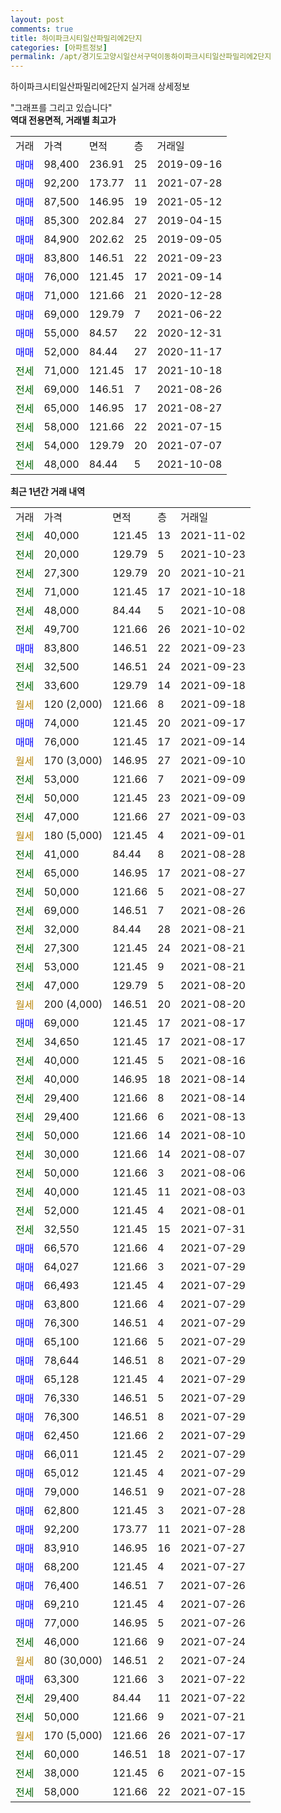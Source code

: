 ```yaml
---
layout: post
comments: true
title: 하이파크시티일산파밀리에2단지
categories: [아파트정보]
permalink: /apt/경기도고양시일산서구덕이동하이파크시티일산파밀리에2단지
---
```


하이파크시티일산파밀리에2단지 실거래 상세정보

<script type="text/javascript">
  google.charts.load('current', {'packages':['line', 'corechart']});
  google.charts.setOnLoadCallback(drawChart);

  function drawChart() {
    var data = new google.visualization.DataTable();
    data.addColumn('date', '거래일');
    data.addColumn('number', "매매");
    data.addColumn('number', "전세");
    data.addColumn('number', "전매");

    data.addRows([[new Date(Date.parse("2021-11-02")), null, 40000, null], [new Date(Date.parse("2021-10-23")), null, 20000, null], [new Date(Date.parse("2021-10-21")), null, 27300, null], [new Date(Date.parse("2021-10-18")), null, 71000, null], [new Date(Date.parse("2021-10-08")), null, 48000, null], [new Date(Date.parse("2021-10-02")), null, 49700, null], [new Date(Date.parse("2021-09-23")), 83800, null, null], [new Date(Date.parse("2021-09-23")), null, 32500, null], [new Date(Date.parse("2021-09-18")), null, 33600, null], [new Date(Date.parse("2021-09-18")), null, null, null], [new Date(Date.parse("2021-09-17")), 74000, null, null], [new Date(Date.parse("2021-09-14")), 76000, null, null], [new Date(Date.parse("2021-09-10")), null, null, null], [new Date(Date.parse("2021-09-09")), null, 53000, null], [new Date(Date.parse("2021-09-09")), null, 50000, null], [new Date(Date.parse("2021-09-03")), null, 47000, null], [new Date(Date.parse("2021-09-01")), null, null, null], [new Date(Date.parse("2021-08-28")), null, 41000, null], [new Date(Date.parse("2021-08-27")), null, 65000, null], [new Date(Date.parse("2021-08-27")), null, 50000, null], [new Date(Date.parse("2021-08-26")), null, 69000, null], [new Date(Date.parse("2021-08-21")), null, 32000, null], [new Date(Date.parse("2021-08-21")), null, 27300, null], [new Date(Date.parse("2021-08-21")), null, 53000, null], [new Date(Date.parse("2021-08-20")), null, 47000, null], [new Date(Date.parse("2021-08-20")), null, null, null], [new Date(Date.parse("2021-08-17")), 69000, null, null], [new Date(Date.parse("2021-08-17")), null, 34650, null], [new Date(Date.parse("2021-08-16")), null, 40000, null], [new Date(Date.parse("2021-08-14")), null, 40000, null], [new Date(Date.parse("2021-08-14")), null, 29400, null], [new Date(Date.parse("2021-08-13")), null, 29400, null], [new Date(Date.parse("2021-08-10")), null, 50000, null], [new Date(Date.parse("2021-08-07")), null, 30000, null], [new Date(Date.parse("2021-08-06")), null, 50000, null], [new Date(Date.parse("2021-08-03")), null, 40000, null], [new Date(Date.parse("2021-08-01")), null, 52000, null], [new Date(Date.parse("2021-07-31")), null, 32550, null], [new Date(Date.parse("2021-07-29")), 66570, null, null], [new Date(Date.parse("2021-07-29")), 64027, null, null], [new Date(Date.parse("2021-07-29")), 66493, null, null], [new Date(Date.parse("2021-07-29")), 63800, null, null], [new Date(Date.parse("2021-07-29")), 76300, null, null], [new Date(Date.parse("2021-07-29")), 65100, null, null], [new Date(Date.parse("2021-07-29")), 78644, null, null], [new Date(Date.parse("2021-07-29")), 65128, null, null], [new Date(Date.parse("2021-07-29")), 76330, null, null], [new Date(Date.parse("2021-07-29")), 76300, null, null], [new Date(Date.parse("2021-07-29")), 62450, null, null], [new Date(Date.parse("2021-07-29")), 66011, null, null], [new Date(Date.parse("2021-07-29")), 65012, null, null], [new Date(Date.parse("2021-07-28")), 79000, null, null], [new Date(Date.parse("2021-07-28")), 62800, null, null], [new Date(Date.parse("2021-07-28")), 92200, null, null], [new Date(Date.parse("2021-07-27")), 83910, null, null], [new Date(Date.parse("2021-07-27")), 68200, null, null], [new Date(Date.parse("2021-07-26")), 76400, null, null], [new Date(Date.parse("2021-07-26")), 69210, null, null], [new Date(Date.parse("2021-07-26")), 77000, null, null], [new Date(Date.parse("2021-07-24")), null, 46000, null], [new Date(Date.parse("2021-07-24")), null, null, null], [new Date(Date.parse("2021-07-22")), 63300, null, null], [new Date(Date.parse("2021-07-22")), null, 29400, null], [new Date(Date.parse("2021-07-21")), null, 50000, null], [new Date(Date.parse("2021-07-17")), null, null, null], [new Date(Date.parse("2021-07-17")), null, 60000, null], [new Date(Date.parse("2021-07-15")), null, 38000, null], [new Date(Date.parse("2021-07-15")), null, 58000, null]]);

    var options = {
      hAxis: {
        format: 'yyyy/MM/dd'
      },    
      lineWidth: 0,
      pointsVisible: true,    
      title: '최근 1년간 유형별 실거래가 분포',
      legend: { position: 'bottom' }
    };

    var formatter = new google.visualization.NumberFormat({pattern:'###,###'} );
    formatter.format(data, 1);
    formatter.format(data, 2);
    
    setTimeout(function() {
        var chart = new google.visualization.LineChart(document.getElementById('columnchart_material'));
        chart.draw(data, (options));
        document.getElementById('loading').style.display = 'none';
    }, 200);
  }
</script>


<div id="loading" style="z-index:20; display: block; margin-left: 0px">"그래프를 그리고 있습니다"</div>
<div id="columnchart_material" style="width: 95%; margin-left: 0px; display: block"></div>
<!-- contents start -->
<b>역대 전용면적, 거래별 최고가</b>
<table class="sortable">
    <tr>
      <td>거래</td>
      <td>가격</td>
      <td>면적</td>
      <td>층</td>
      <td>거래일</td>
    </tr>
        <tr>
          <td><a style="color: blue">매매</a></td>
          <td>98,400</td>
          <td>236.91</td>
          <td>25</td>
          <td>2019-09-16</td>
        </tr>            <tr>
          <td><a style="color: blue">매매</a></td>
          <td>92,200</td>
          <td>173.77</td>
          <td>11</td>
          <td>2021-07-28</td>
        </tr>            <tr>
          <td><a style="color: blue">매매</a></td>
          <td>87,500</td>
          <td>146.95</td>
          <td>19</td>
          <td>2021-05-12</td>
        </tr>            <tr>
          <td><a style="color: blue">매매</a></td>
          <td>85,300</td>
          <td>202.84</td>
          <td>27</td>
          <td>2019-04-15</td>
        </tr>            <tr>
          <td><a style="color: blue">매매</a></td>
          <td>84,900</td>
          <td>202.62</td>
          <td>25</td>
          <td>2019-09-05</td>
        </tr>            <tr>
          <td><a style="color: blue">매매</a></td>
          <td>83,800</td>
          <td>146.51</td>
          <td>22</td>
          <td>2021-09-23</td>
        </tr>            <tr>
          <td><a style="color: blue">매매</a></td>
          <td>76,000</td>
          <td>121.45</td>
          <td>17</td>
          <td>2021-09-14</td>
        </tr>            <tr>
          <td><a style="color: blue">매매</a></td>
          <td>71,000</td>
          <td>121.66</td>
          <td>21</td>
          <td>2020-12-28</td>
        </tr>            <tr>
          <td><a style="color: blue">매매</a></td>
          <td>69,000</td>
          <td>129.79</td>
          <td>7</td>
          <td>2021-06-22</td>
        </tr>            <tr>
          <td><a style="color: blue">매매</a></td>
          <td>55,000</td>
          <td>84.57</td>
          <td>22</td>
          <td>2020-12-31</td>
        </tr>            <tr>
          <td><a style="color: blue">매매</a></td>
          <td>52,000</td>
          <td>84.44</td>
          <td>27</td>
          <td>2020-11-17</td>
        </tr>        
        <tr>
              <td><a style="color: darkgreen">전세</a></td>
              <td>71,000</td>
              <td>121.45</td>
              <td>17</td>
              <td>2021-10-18</td>
            </tr>            <tr>
              <td><a style="color: darkgreen">전세</a></td>
              <td>69,000</td>
              <td>146.51</td>
              <td>7</td>
              <td>2021-08-26</td>
            </tr>            <tr>
              <td><a style="color: darkgreen">전세</a></td>
              <td>65,000</td>
              <td>146.95</td>
              <td>17</td>
              <td>2021-08-27</td>
            </tr>            <tr>
              <td><a style="color: darkgreen">전세</a></td>
              <td>58,000</td>
              <td>121.66</td>
              <td>22</td>
              <td>2021-07-15</td>
            </tr>            <tr>
              <td><a style="color: darkgreen">전세</a></td>
              <td>54,000</td>
              <td>129.79</td>
              <td>20</td>
              <td>2021-07-07</td>
            </tr>            <tr>
              <td><a style="color: darkgreen">전세</a></td>
              <td>48,000</td>
              <td>84.44</td>
              <td>5</td>
              <td>2021-10-08</td>
            </tr>        
    
</table>

<b>최근 1년간 거래 내역</b>

<table class="sortable">
    <tr>
      <td>거래</td>
      <td>가격</td>
      <td>면적</td>
      <td>층</td>
      <td>거래일</td>
    </tr>
    <tr>
      <td><a style="color: darkgreen">전세</a></td>
      <td>40,000</td>
      <td>121.45</td>
      <td>13</td>
      <td>2021-11-02</td>
    </tr>          <tr>
      <td><a style="color: darkgreen">전세</a></td>
      <td>20,000</td>
      <td>129.79</td>
      <td>5</td>
      <td>2021-10-23</td>
    </tr>          <tr>
      <td><a style="color: darkgreen">전세</a></td>
      <td>27,300</td>
      <td>129.79</td>
      <td>20</td>
      <td>2021-10-21</td>
    </tr>          <tr>
      <td><a style="color: darkgreen">전세</a></td>
      <td>71,000</td>
      <td>121.45</td>
      <td>17</td>
      <td>2021-10-18</td>
    </tr>          <tr>
      <td><a style="color: darkgreen">전세</a></td>
      <td>48,000</td>
      <td>84.44</td>
      <td>5</td>
      <td>2021-10-08</td>
    </tr>          <tr>
      <td><a style="color: darkgreen">전세</a></td>
      <td>49,700</td>
      <td>121.66</td>
      <td>26</td>
      <td>2021-10-02</td>
    </tr>          <tr>
      <td><a style="color: blue">매매</a></td>
      <td>83,800</td>
      <td>146.51</td>
      <td>22</td>
      <td>2021-09-23</td>
    </tr>          <tr>
      <td><a style="color: darkgreen">전세</a></td>
      <td>32,500</td>
      <td>146.51</td>
      <td>24</td>
      <td>2021-09-23</td>
    </tr>          <tr>
      <td><a style="color: darkgreen">전세</a></td>
      <td>33,600</td>
      <td>129.79</td>
      <td>14</td>
      <td>2021-09-18</td>
    </tr>          <tr>
      <td><a style="color: darkgoldenrod">월세</a></td>
      <td>120 (2,000)</td>
      <td>121.66</td>
      <td>8</td>
      <td>2021-09-18</td>
    </tr>          <tr>
      <td><a style="color: blue">매매</a></td>
      <td>74,000</td>
      <td>121.45</td>
      <td>20</td>
      <td>2021-09-17</td>
    </tr>          <tr>
      <td><a style="color: blue">매매</a></td>
      <td>76,000</td>
      <td>121.45</td>
      <td>17</td>
      <td>2021-09-14</td>
    </tr>          <tr>
      <td><a style="color: darkgoldenrod">월세</a></td>
      <td>170 (3,000)</td>
      <td>146.95</td>
      <td>27</td>
      <td>2021-09-10</td>
    </tr>          <tr>
      <td><a style="color: darkgreen">전세</a></td>
      <td>53,000</td>
      <td>121.66</td>
      <td>7</td>
      <td>2021-09-09</td>
    </tr>          <tr>
      <td><a style="color: darkgreen">전세</a></td>
      <td>50,000</td>
      <td>121.45</td>
      <td>23</td>
      <td>2021-09-09</td>
    </tr>          <tr>
      <td><a style="color: darkgreen">전세</a></td>
      <td>47,000</td>
      <td>121.66</td>
      <td>27</td>
      <td>2021-09-03</td>
    </tr>          <tr>
      <td><a style="color: darkgoldenrod">월세</a></td>
      <td>180 (5,000)</td>
      <td>121.45</td>
      <td>4</td>
      <td>2021-09-01</td>
    </tr>          <tr>
      <td><a style="color: darkgreen">전세</a></td>
      <td>41,000</td>
      <td>84.44</td>
      <td>8</td>
      <td>2021-08-28</td>
    </tr>          <tr>
      <td><a style="color: darkgreen">전세</a></td>
      <td>65,000</td>
      <td>146.95</td>
      <td>17</td>
      <td>2021-08-27</td>
    </tr>          <tr>
      <td><a style="color: darkgreen">전세</a></td>
      <td>50,000</td>
      <td>121.66</td>
      <td>5</td>
      <td>2021-08-27</td>
    </tr>          <tr>
      <td><a style="color: darkgreen">전세</a></td>
      <td>69,000</td>
      <td>146.51</td>
      <td>7</td>
      <td>2021-08-26</td>
    </tr>          <tr>
      <td><a style="color: darkgreen">전세</a></td>
      <td>32,000</td>
      <td>84.44</td>
      <td>28</td>
      <td>2021-08-21</td>
    </tr>          <tr>
      <td><a style="color: darkgreen">전세</a></td>
      <td>27,300</td>
      <td>121.45</td>
      <td>24</td>
      <td>2021-08-21</td>
    </tr>          <tr>
      <td><a style="color: darkgreen">전세</a></td>
      <td>53,000</td>
      <td>121.45</td>
      <td>9</td>
      <td>2021-08-21</td>
    </tr>          <tr>
      <td><a style="color: darkgreen">전세</a></td>
      <td>47,000</td>
      <td>129.79</td>
      <td>5</td>
      <td>2021-08-20</td>
    </tr>          <tr>
      <td><a style="color: darkgoldenrod">월세</a></td>
      <td>200 (4,000)</td>
      <td>146.51</td>
      <td>20</td>
      <td>2021-08-20</td>
    </tr>          <tr>
      <td><a style="color: blue">매매</a></td>
      <td>69,000</td>
      <td>121.45</td>
      <td>17</td>
      <td>2021-08-17</td>
    </tr>          <tr>
      <td><a style="color: darkgreen">전세</a></td>
      <td>34,650</td>
      <td>121.45</td>
      <td>17</td>
      <td>2021-08-17</td>
    </tr>          <tr>
      <td><a style="color: darkgreen">전세</a></td>
      <td>40,000</td>
      <td>121.45</td>
      <td>5</td>
      <td>2021-08-16</td>
    </tr>          <tr>
      <td><a style="color: darkgreen">전세</a></td>
      <td>40,000</td>
      <td>146.95</td>
      <td>18</td>
      <td>2021-08-14</td>
    </tr>          <tr>
      <td><a style="color: darkgreen">전세</a></td>
      <td>29,400</td>
      <td>121.66</td>
      <td>8</td>
      <td>2021-08-14</td>
    </tr>          <tr>
      <td><a style="color: darkgreen">전세</a></td>
      <td>29,400</td>
      <td>121.66</td>
      <td>6</td>
      <td>2021-08-13</td>
    </tr>          <tr>
      <td><a style="color: darkgreen">전세</a></td>
      <td>50,000</td>
      <td>121.66</td>
      <td>14</td>
      <td>2021-08-10</td>
    </tr>          <tr>
      <td><a style="color: darkgreen">전세</a></td>
      <td>30,000</td>
      <td>121.66</td>
      <td>14</td>
      <td>2021-08-07</td>
    </tr>          <tr>
      <td><a style="color: darkgreen">전세</a></td>
      <td>50,000</td>
      <td>121.66</td>
      <td>3</td>
      <td>2021-08-06</td>
    </tr>          <tr>
      <td><a style="color: darkgreen">전세</a></td>
      <td>40,000</td>
      <td>121.45</td>
      <td>11</td>
      <td>2021-08-03</td>
    </tr>          <tr>
      <td><a style="color: darkgreen">전세</a></td>
      <td>52,000</td>
      <td>121.45</td>
      <td>4</td>
      <td>2021-08-01</td>
    </tr>          <tr>
      <td><a style="color: darkgreen">전세</a></td>
      <td>32,550</td>
      <td>121.45</td>
      <td>15</td>
      <td>2021-07-31</td>
    </tr>          <tr>
      <td><a style="color: blue">매매</a></td>
      <td>66,570</td>
      <td>121.66</td>
      <td>4</td>
      <td>2021-07-29</td>
    </tr>          <tr>
      <td><a style="color: blue">매매</a></td>
      <td>64,027</td>
      <td>121.66</td>
      <td>3</td>
      <td>2021-07-29</td>
    </tr>          <tr>
      <td><a style="color: blue">매매</a></td>
      <td>66,493</td>
      <td>121.45</td>
      <td>4</td>
      <td>2021-07-29</td>
    </tr>          <tr>
      <td><a style="color: blue">매매</a></td>
      <td>63,800</td>
      <td>121.66</td>
      <td>4</td>
      <td>2021-07-29</td>
    </tr>          <tr>
      <td><a style="color: blue">매매</a></td>
      <td>76,300</td>
      <td>146.51</td>
      <td>4</td>
      <td>2021-07-29</td>
    </tr>          <tr>
      <td><a style="color: blue">매매</a></td>
      <td>65,100</td>
      <td>121.66</td>
      <td>5</td>
      <td>2021-07-29</td>
    </tr>          <tr>
      <td><a style="color: blue">매매</a></td>
      <td>78,644</td>
      <td>146.51</td>
      <td>8</td>
      <td>2021-07-29</td>
    </tr>          <tr>
      <td><a style="color: blue">매매</a></td>
      <td>65,128</td>
      <td>121.45</td>
      <td>4</td>
      <td>2021-07-29</td>
    </tr>          <tr>
      <td><a style="color: blue">매매</a></td>
      <td>76,330</td>
      <td>146.51</td>
      <td>5</td>
      <td>2021-07-29</td>
    </tr>          <tr>
      <td><a style="color: blue">매매</a></td>
      <td>76,300</td>
      <td>146.51</td>
      <td>8</td>
      <td>2021-07-29</td>
    </tr>          <tr>
      <td><a style="color: blue">매매</a></td>
      <td>62,450</td>
      <td>121.66</td>
      <td>2</td>
      <td>2021-07-29</td>
    </tr>          <tr>
      <td><a style="color: blue">매매</a></td>
      <td>66,011</td>
      <td>121.45</td>
      <td>2</td>
      <td>2021-07-29</td>
    </tr>          <tr>
      <td><a style="color: blue">매매</a></td>
      <td>65,012</td>
      <td>121.45</td>
      <td>4</td>
      <td>2021-07-29</td>
    </tr>          <tr>
      <td><a style="color: blue">매매</a></td>
      <td>79,000</td>
      <td>146.51</td>
      <td>9</td>
      <td>2021-07-28</td>
    </tr>          <tr>
      <td><a style="color: blue">매매</a></td>
      <td>62,800</td>
      <td>121.45</td>
      <td>3</td>
      <td>2021-07-28</td>
    </tr>          <tr>
      <td><a style="color: blue">매매</a></td>
      <td>92,200</td>
      <td>173.77</td>
      <td>11</td>
      <td>2021-07-28</td>
    </tr>          <tr>
      <td><a style="color: blue">매매</a></td>
      <td>83,910</td>
      <td>146.95</td>
      <td>16</td>
      <td>2021-07-27</td>
    </tr>          <tr>
      <td><a style="color: blue">매매</a></td>
      <td>68,200</td>
      <td>121.45</td>
      <td>4</td>
      <td>2021-07-27</td>
    </tr>          <tr>
      <td><a style="color: blue">매매</a></td>
      <td>76,400</td>
      <td>146.51</td>
      <td>7</td>
      <td>2021-07-26</td>
    </tr>          <tr>
      <td><a style="color: blue">매매</a></td>
      <td>69,210</td>
      <td>121.45</td>
      <td>4</td>
      <td>2021-07-26</td>
    </tr>          <tr>
      <td><a style="color: blue">매매</a></td>
      <td>77,000</td>
      <td>146.95</td>
      <td>5</td>
      <td>2021-07-26</td>
    </tr>          <tr>
      <td><a style="color: darkgreen">전세</a></td>
      <td>46,000</td>
      <td>121.66</td>
      <td>9</td>
      <td>2021-07-24</td>
    </tr>          <tr>
      <td><a style="color: darkgoldenrod">월세</a></td>
      <td>80 (30,000)</td>
      <td>146.51</td>
      <td>2</td>
      <td>2021-07-24</td>
    </tr>          <tr>
      <td><a style="color: blue">매매</a></td>
      <td>63,300</td>
      <td>121.66</td>
      <td>3</td>
      <td>2021-07-22</td>
    </tr>          <tr>
      <td><a style="color: darkgreen">전세</a></td>
      <td>29,400</td>
      <td>84.44</td>
      <td>11</td>
      <td>2021-07-22</td>
    </tr>          <tr>
      <td><a style="color: darkgreen">전세</a></td>
      <td>50,000</td>
      <td>121.66</td>
      <td>9</td>
      <td>2021-07-21</td>
    </tr>          <tr>
      <td><a style="color: darkgoldenrod">월세</a></td>
      <td>170 (5,000)</td>
      <td>121.66</td>
      <td>26</td>
      <td>2021-07-17</td>
    </tr>          <tr>
      <td><a style="color: darkgreen">전세</a></td>
      <td>60,000</td>
      <td>146.51</td>
      <td>18</td>
      <td>2021-07-17</td>
    </tr>          <tr>
      <td><a style="color: darkgreen">전세</a></td>
      <td>38,000</td>
      <td>121.45</td>
      <td>6</td>
      <td>2021-07-15</td>
    </tr>          <tr>
      <td><a style="color: darkgreen">전세</a></td>
      <td>58,000</td>
      <td>121.66</td>
      <td>22</td>
      <td>2021-07-15</td>
    </tr>      </table>
<!-- contents end -->    

